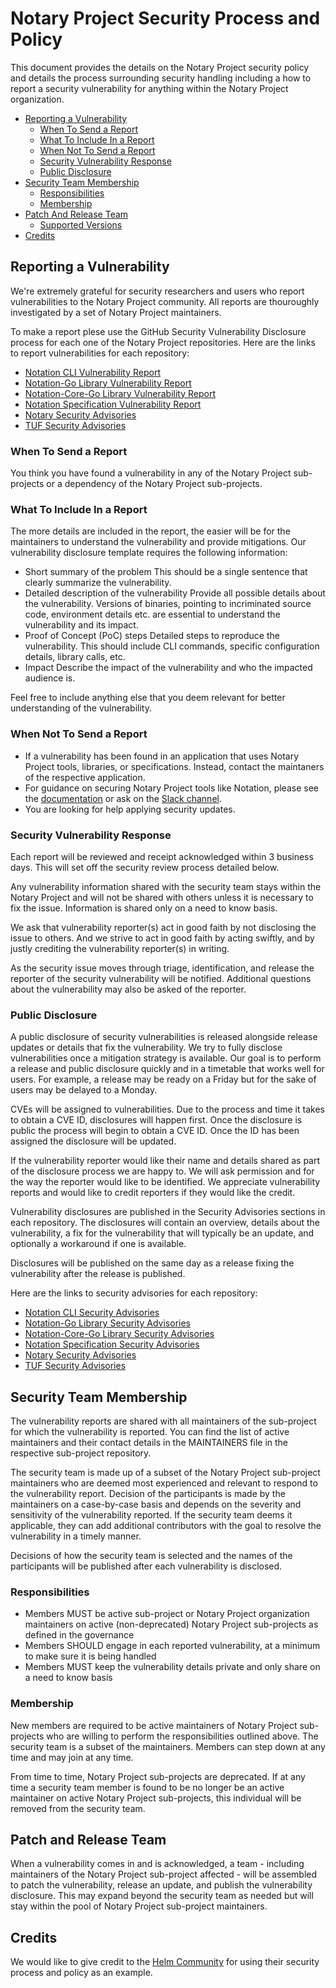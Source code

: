 # Notary Project Security Process and Policy
This document provides the details on the Notary Project security policy and details the process surrounding security handling including a how to report a security vulnerability for anything within the Notary Project organization. 

* [Reporting a Vulnerability](#reporting-a-vulnerability)
    * [When To Send a Report](#when-to-send-a-report)
    * [What To Include In a Report](#what-to-include-in-a-report)
    * [When Not To Send a Report](#when-not-to-send-a-report)
    * [Security Vulnerability Response](#security-vulnerability-response)
    * [Public Disclosure](#public-disclosure)
* [Security Team Membership](#security-team-membership)
    * [Responsibilities](#responsibilities)
    * [Membership](#membership)
* [Patch And Release Team](#patch-and-release-team)
    * [Supported Versions](#supported-version)
* [Credits](#credits)

## Reporting a Vulnerability

We're extremely grateful for security researchers and users who report vulnerabilities to the Notary Project community. All reports are thouroughly investigated by a set of Notary Project maintainers.

To make a report plese use the GitHub Security Vulnerability Disclosure process for each one of the Notary Project repositories. Here are the links to report vulnerabilities for each repository:

- [Notation CLI Vulnerability Report](https://github.com/notaryproject/notation/security/advisories/new)
- [Notation-Go Library Vulnerability Report](https://github.com/notaryproject/notation-go/security/advisories/new)
- [Notation-Core-Go Library Vulnerability Report](https://github.com/notaryproject/notation-go/security/advisories/new)
- [Notation Specification Vulnerability Report](https://github.com/notaryproject/notaryproject/security/advisories/new)
- [Notary Security Advisories](https://github.com/notaryproject/notary/security/advisories/new)
- [TUF Security Advisories](https://github.com/notaryproject/tuf/security/advisories/new)

### When To Send a Report
You think you have found a vulnerability in any of the Notary Project sub-projects or a dependency of the Notary Project sub-projects. 

### What To Include In a Report
The more details are included in the report, the easier will be for the maintainers to understand the vulnerability and provide mitigations. Our vulnerability disclosure template requires the following information:
- Short summary of the problem
    This should be a single sentence that clearly summarize the vulnerability.
- Detailed description of the vulnerability
    Provide all possible details about the vulnerability. Versions of binaries, pointing to incriminated source code, environment details etc. are essential to understand the vulnerability and its impact.
- Proof of Concept (PoC) steps
    Detailed steps to reproduce the vulnerability. This should include CLI commands, specific configuration details, library calls, etc.
- Impact
    Describe the impact of the vulnerability and who the impacted audience is.
    
Feel free to include anything else that you deem relevant for better understanding of the vulnerability.

### When Not To Send a Report
- If a vulnerability has been found in an application that uses Notary Project tools, libraries, or specifications. Instead, contact the maintaners of the respective application.
- For guidance on securing Notary Project tools like Notation, please see the [documentation](https://notaryproject.dev/docs/) or ask on the [Slack channel](https://cloud-native.slack.com/archives/CQUH8U287).
- You are looking for help applying security updates.

### Security Vulnerability Response
Each report will be reviewed and receipt acknowledged within 3 business days. This will set off the security review process detailed below.

Any vulnerability information shared with the security team stays within the Notary Project and will not be shared with others unless it is necessary to fix the issue. Information is shared only on a need to know basis.

We ask that vulnerability reporter(s) act in good faith by not disclosing the issue to others. And we strive to act in good faith by acting swiftly, and by justly crediting the vulnerability reporter(s) in writing.

As the security issue moves through triage, identification, and release the reporter of the security vulnerability will be notified. Additional questions about the vulnerability may also be asked of the reporter.

### Public Disclosure
A public disclosure of security vulnerabilities is released alongside release updates or details that fix the vulnerability. We try to fully disclose vulnerabilities once a mitigation strategy is available. Our goal is to perform a release and public disclosure quickly and in a timetable that works well for users. For example, a release may be ready on a Friday but for the sake of users may be delayed to a Monday.

CVEs will be assigned to vulnerabilities. Due to the process and time it takes to obtain a CVE ID, disclosures will happen first. Once the disclosure is public the process will begin to obtain a CVE ID. Once the ID has been assigned the disclosure will be updated.

If the vulnerability reporter would like their name and details shared as part of the disclosure process we are happy to. We will ask permission and for the way the reporter would like to be identified. We appreciate vulnerability reports and would like to credit reporters if they would like the credit.

Vulnerability disclosures are published in the Security Advisories sections in each repository. The disclosures will contain an overview, details about the vulnerability, a fix for the vulnerability that will typically be an update, and optionally a workaround if one is available.

Disclosures will be published on the same day as a release fixing the vulnerability after the release is published.

Here are the links to security advisories for each repository:

- [Notation CLI Security Advisories](https://github.com/notaryproject/notation/security/advisories)
- [Notation-Go Library Security Advisories](https://github.com/notaryproject/notation-go/security/advisories)
- [Notation-Core-Go Library Security Advisories](https://github.com/notaryproject/notation-go/security/advisories)
- [Notation Specification Security Advisories](https://github.com/notaryproject/notaryproject/security/advisories)
- [Notary Security Advisories](https://github.com/notaryproject/notary/security/advisories)
- [TUF Security Advisories](https://github.com/notaryproject/tuf/security/advisories)

## Security Team Membership
The vulnerability reports are shared with all maintainers of the sub-project for which the vulnerability is reported. You can find the list of active maintainers and their contact details in the MAINTAINERS file in the respective sub-project repository.

The security team is made up of a subset of the Notary Project sub-project maintainers who are deemed most experienced and relevant to respond to the vulnerability report. Decision of the participants is made by the maintainers on a case-by-case basis and depends on the severity and sensitivity of the vulnerability reported. If the security team deems it applicable, they can add additional contributors with the goal to resolve the vulnerability in a timely manner.

Decisions of how the security team is selected and the names of the participants will be published after each vulnerability is disclosed.

### Responsibilities
- Members MUST be active sub-project or Notary Project organization maintainers on active (non-deprecated) Notary Project sub-projects as defined in the governance
- Members SHOULD engage in each reported vulnerability, at a minimum to make sure it is being handled
- Members MUST keep the vulnerability details private and only share on a need to know basis

### Membership
New members are required to be active maintainers of Notary Project sub-projects who are willing to perform the responsibilities outlined above. The security team is a subset of the maintainers. Members can step down at any time and may join at any time.

From time to time, Notary Project sub-projects are deprecated. If at any time a security team member is found to be no longer be an active maintainer on active Notary Project sub-projects, this individual will be removed from the security team.

## Patch and Release Team
When a vulnerability comes in and is acknowledged, a team - including maintainers of the Notary Project sub-project affected - will be assembled to patch the vulnerability, release an update, and publish the vulnerability disclosure. This may expand beyond the security team as needed but will stay within the pool of Notary Project sub-project maintainers.

## Credits
We would like to give credit to the [Helm Community](https://github.com/helm/community) for using their security process and policy as an example.
